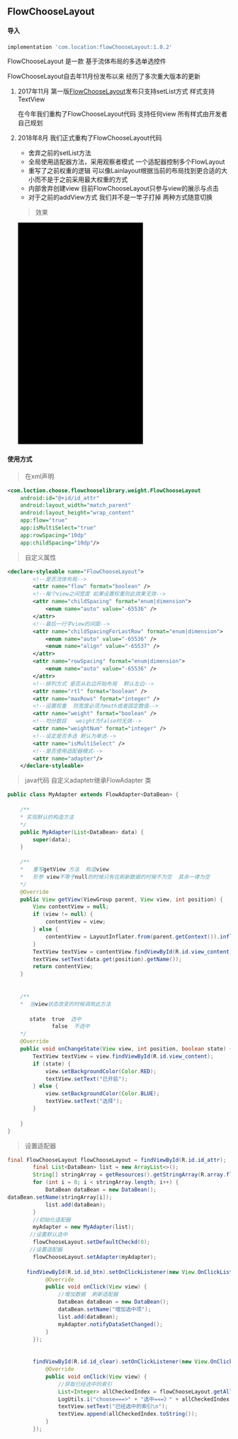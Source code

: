 ## FlowChooseLayout

#### 导入
```groovy
implementation 'com.location:flowChooseLayout:1.0.2'
```

FlowChooseLayout  是一款 基于流体布局的多选单选控件

FlowChooseLayout自去年11月份发布以来  经历了多次重大版本的更新

1. 2017年11月  第一版[FlowChooseLayout](https://github.com/TXLLocation/FlowChooseLayout)发布只支持setList方式 样式支持TextView

    在今年我们重构了FlowChooseLayout代码  支持任何view 所有样式由开发者自己规划

2. 2018年8月  我们正式重构了FlowChooseLayout代码  

   - 舍弃之前的setList方法 
   - 全局使用适配器方法，采用观察者模式 一个适配器控制多个FlowLayout
   - 重写了之前权重的逻辑  可以像Lainlayout根据当前的布局找到更合适的大小而不是于之前采用最大权重的方式
   - 内部舍弃创建view 目前FlowChooseLayout只参与view的展示与点击
   - 对于之前的addView方式 我们并不是一竿子打掉 两种方式随意切换

   > 效果

   ![](https://github.com/TLocation/FlowChooseLayout/blob/master/7c81504a-b352-4e8d-9cb8-30411886054d.gif)


#### 使用方式

> 在xml声明

```xml
<com.loction.choose.flowchooselibrary.weight.FlowChooseLayout
	android:id="@+id/id_attr"
	android:layout_width="match_parent"
	android:layout_height="wrap_content"
	app:flow="true"
	app:isMultiSelect="true"
	app:rowSpacing="10dp"
	app:childSpacing="10dp"/>
```

> 自定义属性

```xml
<declare-styleable name="FlowChooseLayout">
		<!--是否流体布局-->
		<attr name="flow" format="boolean" />
		<!--每个view之间宽度 如果设置权重则此效果无效-->
		<attr name="childSpacing" format="enum|dimension">
			<enum name="auto" value="-65536" />
		</attr>
		<!--最后一行字view的间距-->
		<attr name="childSpacingForLastRow" format="enum|dimension">
			<enum name="auto" value="-65536" />
			<enum name="align" value="-65537" />
		</attr>
		<attr name="rowSpacing" format="enum|dimension">
			<enum name="auto" value="-65536" />
		</attr>
		<!--排列方式 是否从右边开始布局  默认左边-->
		<attr name="rtl" format="boolean" />
		<attr name="maxRows" format="integer" />
		<!--设置权重  则宽度必须为math或者固定数值-->
		<attr name="weight" format="boolean" />
		<!--均分数目   weight为false时无效-->
		<attr name="weightNum" format="integer" />
		<!--设定是否多选 默认为单选-->
		<attr name="isMultiSelect" />
		<!--是否使用适配器模式-->
		<attr name="adapter"/>
	</declare-styleable>
```

> java代码  自定义adaptetr继承FlowAdapter<T> 类

```java
public class MyAdapter extends FlowAdapter<DataBean> {

    /**
    * 实现默认的构造方法
    */
	public MyAdapter(List<DataBean> data) {
		super(data);
	}

    /**
    *   重写getView 方法  构造view
    *   形参 view不等于null的时候只有在刷新数据的时候不为空  其余一律为空
    */
	@Override
	public View getView(ViewGroup parent, View view, int position) {
		View contentView = null;
		if (view != null) {
			contentView = view;
		} else {
			contentView = LayoutInflater.from(parent.getContext()).inflate(R.layout.view_flow, parent, false);
		}
		TextView textView = contentView.findViewById(R.id.view_content);
		textView.setText(data.get(position).getName());
		return contentView;
	}


    /**
    *  当view状态改变的时候调用此方法
    
       state  true  选中
              false  不选中
    */
	@Override
	public void onChangeState(View view, int position, boolean state) {
		TextView textView = view.findViewById(R.id.view_content);
		if (state) {
			view.setBackgroundColor(Color.RED);
			textView.setText("已开启");
		} else {
			view.setBackgroundColor(Color.BLUE);
			textView.setText("选择");
		}

	}
}
```

> 设置适配器

```java
final FlowChooseLayout flowChooseLayout = findViewById(R.id.id_attr);
		final List<DataBean> list = new ArrayList<>();
		String[] stringArray = getResources().getStringArray(R.array.flow_demo);
		for (int i = 0; i < stringArray.length; i++) {
			DataBean dataBean = new DataBean();
dataBean.setName(stringArray[i]);
			list.add(dataBean);
		}
        //初始化适配器
		myAdapter = new MyAdapter(list);
       //设置默认选中
		flowChooseLayout.setDefaultCheckd(0);
       //设置适配器
		flowChooseLayout.setAdapter(myAdapter);

      findViewById(R.id.id_btn).setOnClickListener(new View.OnClickListener() {
			@Override
			public void onClick(View view) {
                //增加数据  刷新适配器
				DataBean dataBean = new DataBean();
				dataBean.setName("增加选中项");
				list.add(dataBean);
				myAdapter.notifyDataSetChanged();
			}
		});


		findViewById(R.id.id_clear).setOnClickListener(new View.OnClickListener() {
			@Override
			public void onClick(View view) {
                //获取已经选中的索引
				List<Integer> allCheckedIndex = flowChooseLayout.getAllCheckedIndex();
				LogUtils.i("choose===>" + "选中===》" + allCheckedIndex.toString());
				textView.setText("已经选中的索引\n");
				textView.append(allCheckedIndex.toString());
			}
		});
```



